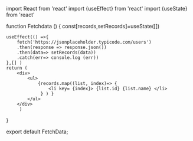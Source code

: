 import React from 'react'
import {useEffect} from 'react'
import {useState} from 'react'

function Fetchdata () {
    const[records,setRecords]=useState([])

    useEffect(() =>{
        fetch('https://jsonplaceholder.typicode.com/users')
        .then(response => response.json())
        .then(data=> setRecords(data))
        .catch(err=> console.log (err))
    },[] )
    return ( 
        <div>
            <ul>
                {records.map((list, index)=> {
                    <li key= {index}> {list.id} {list.name} </li>
                 } ) }
            </ul>
        </div>
         )
  }
  
export default FetchData;